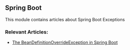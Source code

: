 ## Spring Boot

This module contains articles about Spring Boot Exceptions

### Relevant Articles:

- [The BeanDefinitionOverrideException in Spring Boot](https://www.nabgc.com/spring-boot-bean-definition-override-exception)
